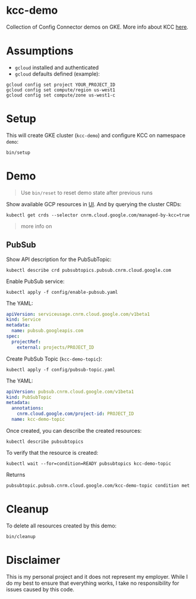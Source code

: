 # kcc-demo

Collection of Config Connector demos on GKE. More info about KCC [here](https://cloud.google.com/config-connector/docs/how-to/getting-started).

# Assumptions

* `gcloud` installed and authenticated
* `gcloud` defaults defined (example): 

```shell
gcloud config set project YOUR_PROJECT_ID
gcloud config set compute/region us-west1
gcloud config set compute/zone us-west1-c
```

# Setup 

This will create GKE cluster (`kcc-demo`) and configure KCC on namespace `demo`:

```shell
bin/setup
```

# Demo

> Use `bin/reset` to reset demo state after previous runs 

Show available GCP resources in [UI](https://cloud.google.com/config-connector/docs/reference/overview). And by querying the cluster CRDs:

```shell
kubectl get crds --selector cnrm.cloud.google.com/managed-by-kcc=true
```

> more info on 

## PubSub

Show API description for the PubSubTopic:

```shell
kubectl describe crd pubsubtopics.pubsub.cnrm.cloud.google.com
```

Enable PubSub service:

```shell
kubectl apply -f config/enable-pubsub.yaml
```

The YAML:

```yaml
apiVersion: serviceusage.cnrm.cloud.google.com/v1beta1
kind: Service
metadata:
  name: pubsub.googleapis.com
spec:
  projectRef:
    external: projects/PROJECT_ID
```

Create PubSub Topic (`kcc-demo-topic`):

```shell
kubectl apply -f config/pubsub-topic.yaml
```

The YAML:

```yaml
apiVersion: pubsub.cnrm.cloud.google.com/v1beta1
kind: PubSubTopic
metadata:
  annotations:
    cnrm.cloud.google.com/project-id: PROJECT_ID
  name: kcc-demo-topic
```

Once created, you can describe the created resources: 

```shell
kubectl describe pubsubtopics
```

To verify that the resource is created: 

```shell
kubectl wait --for=condition=READY pubsubtopics kcc-demo-topic
```

Returns 

```shell
pubsubtopic.pubsub.cnrm.cloud.google.com/kcc-demo-topic condition met
```

# Cleanup

To delete all resources created by this demo:

```shell
bin/cleanup
```

# Disclaimer

This is my personal project and it does not represent my employer. While I do my best to ensure that everything works, I take no responsibility for issues caused by this code.